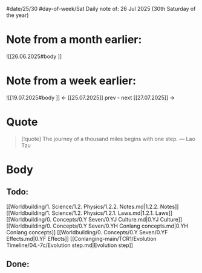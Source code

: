 
#date/25/30
#day-of-week/Sat
Daily note of: 26 Jul 2025 (30th Saturday of the year)

# Note from a month earlier:
![[26.06.2025#body ]]

# Note from a week earlier:
![[19.07.2025#body ]]
 <- [[25.07.2025]] prev - next [[27.07.2025]] ->
# Quote

> [!quote] The journey of a thousand miles begins with one step.
> — Lao Tzu
# Body

## Todo:

[[Worldbuilding/1. Science/1.2. Physics/1.2.2. Notes.md|1.2.2. Notes]]
[[Worldbuilding/1. Science/1.2. Physics/1.2.1. Laws.md|1.2.1. Laws]]
[[Worldbuilding/0. Concepts/0.Y Seven/0.YJ Culture.md|0.YJ Culture]]
[[Worldbuilding/0. Concepts/0.Y Seven/0.YH Conlang concepts.md|0.YH Conlang concepts]]
[[Worldbuilding/0. Concepts/0.Y Seven/0.YF Effects.md|0.YF Effects]]
[[Conlanging-main/TCR1/Evolution Timeline/04.-7c/Evolution step.md|Evolution step]]
## Done: